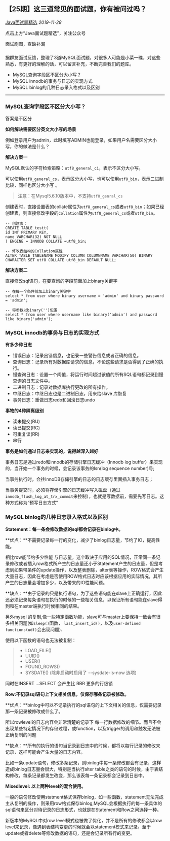 ## 【25期】这三道常见的面试题，你有被问过吗？

[Java面试题精选](javascript:void(0);) *2019-11-28*

点击上方“Java面试题精选”，关注公众号

面试刷图，查缺补漏

###  

据群友面试反馈，整理了3道MySQL面试题，对很多人可能是小菜一碟，对这些熟悉，有更好的理解的话，可以留言补充，不断完善我们的题库。



- MySQL查询字段区不区分大小写？
- MySQL innodb的事务与日志的实现方式
- MySQL binlog的几种日志录入格式以及区别





------

### MySQL查询字段区不区分大小写？ 

答案是不区分

**如何解决需要区分英文大小写的场景**

例如登录用户为admin，此时填写ADMIN也能登录，如果用户名需要区分大小写，你的做法是什么？

**解决方案一**

MySQL默认的字符检索策略：`utf8_general_ci`，表示不区分大小写。

可以使用`utf8_general_cs`，表示区分大小写，也可以使用`utf8_bin`，表示二进制比较，同样也区分大小写 。

> 注意：在Mysql5.6.10版本中，不支持`utf8_genral_cs`

创建表时，直接设置表的collate属性为`utf8_general_cs`或者`utf8_bin`；如果已经创建表，则直接修改字段的`Collation`属性为`utf8_general_cs`或者`utf8_bin`。

```
-- 创建表：
CREATE TABLE testt(
id INT PRIMARY KEY,
name VARCHAR(32) NOT NULL
) ENGINE = INNODB COLLATE =utf8_bin;

-- 修改表结构的Collation属性
ALTER TABLE TABLENAME MODIFY COLUMN COLUMNNAME VARCHAR(50) BINARY CHARACTER SET utf8 COLLATE utf8_bin DEFAULT NULL;
```

**解决方案二**

直接修改sql语句，在要查询的字段前面加上binary关键字

```
-- 在每一个条件前加上binary关键字
select * from user where binary username = 'admin' and binary password = 'admin';

-- 将参数以binary('')包围
select * from user where username like binary('admin') and password like binary('admin');
```

### MySQL innodb的事务与日志的实现方式

**有多少种日志**

- 错误日志：记录出错信息，也记录一些警告信息或者正确的信息。
- 查询日志：记录所有对数据库请求的信息，不论这些请求是否得到了正确的执行。
- 慢查询日志：设置一个阈值，将运行时间超过该值的所有SQL语句都记录到慢查询的日志文件中。
- 二进制日志：记录对数据库执行更改的所有操作。
- 中继日志：中继日志也是二进制日志，用来给slave 库恢复
- 事务日志：重做日志redo和回滚日志undo

**事物的4种隔离级别**

- 读未提交(RU)
- 读已提交(RC)
- 可重复读(RR)
- 串行

**事务是如何通过日志来实现的，说得越深入越好**

事务日志是通过redo和innodb的存储引擎日志缓冲（Innodb log buffer）来实现的，当开始一个事务的时候，会记录该事务的lsn(log sequence number)号;

当事务执行时，会往InnoDB存储引擎的日志的日志缓存里面插入事务日志；

当事务提交时，必须将存储引擎的日志缓冲写入磁盘（通过`innodb_flush_log_at_trx_commit`来控制），也就是写数据前，需要先写日志。这种方式称为“预写日志方式”

### MySQL binlog的几种日志录入格式以及区别

**Statement：每一条会修改数据的sql都会记录在binlog中。**

**优点：**不需要记录每一行的变化，减少了binlog日志量，节约了IO，提高性能。

相比row能节约多少性能 与日志量，这个取决于应用的SQL情况，正常同一条记录修改或者插入row格式所产生的日志量还小于Statement产生的日志量，但是考虑到如果带条件的update操作，以及整表删除，alter表等操作，ROW格式会产生大量日志，因此在考虑是否使用ROW格式日志时应该根据应用的实际情况，其所 产生的日志量会增加多少，以及带来的IO性能问题。

**缺点：**由于记录的只是执行语句，为了这些语句能在slave上正确运行，因此还必须记录每条语句在执行的时候的一些相关信息，以保证所有语句能在slave得到和在master端执行时候相同的结果。

另外mysql 的复制,像一些特定函数功能，slave可与master上要保持一致会有很多相关问题(如`sleep()`函数， `last_insert_id()`，以及`user-defined functions(udf)`会出现问题).

使用以下函数的语句也无法被复制：

> - LOAD_FILE()
> - UUID()
> - USER()
> - FOUND_ROWS()
> - SYSDATE() (除非启动时启用了 --sysdate-is-now 选项)

同时在INSERT …SELECT 会产生比 RBR 更多的行级锁

**Row:不记录sql语句上下文相关信息，仅保存哪条记录被修改。**

**优点：**binlog中可以不记录执行的sql语句的上下文相关的信息，仅需要记录那一条记录被修改成什么了。

所以rowlevel的日志内容会非常清楚的记录下 每一行数据修改的细节。而且不会出现某些特定情况下的存储过程，或function，以及trigger的调用和触发无法被正确复制的问题

**缺点：**所有的执行的语句当记录到日志中的时候，都将以每行记录的修改来记录，这样可能会产生大量的日志内容。

比如一条update语句，修改多条记录，则binlog中每一条修改都会有记录，这样造成binlog日志量会很大，特别是当执行alter table之类的语句的时候，由于表结构修改，每条记录都发生改变，那么该表每一条记录都会记录到日志中。

**Mixedlevel: 以上两种level的混合使用。**

一般的语句修改使用statment格式保存binlog，如一些函数，statement无法完成主从复制的操作，则采用row格式保存binlog,MySQL会根据执行的每一条具体的sql语句来区分对待记录的日志形式，也就是在Statement和Row之间选择一种。

新版本的MySQL中对row level模式也被做了优化，并不是所有的修改都会以row level来记录，像遇到表结构变更的时候就会以statement模式来记录。至于update或者delete等修改数据的语句，还是会记录所有行的变更。